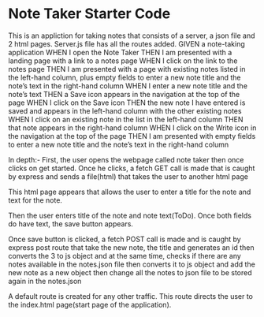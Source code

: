 # Note Taker Starter Code

This is an appliction for taking notes that consists of a server, a json file and 2 html pages.
Server.js file has all the routes added.
GIVEN a note-taking application
WHEN I open the Note Taker
THEN I am presented with a landing page with a link to a notes page
WHEN I click on the link to the notes page
THEN I am presented with a page with existing notes listed in the left-hand column, plus empty fields to enter a new note title and the note’s text in the right-hand column
WHEN I enter a new note title and the note’s text
THEN a Save icon appears in the navigation at the top of the page
WHEN I click on the Save icon
THEN the new note I have entered is saved and appears in the left-hand column with the other existing notes
WHEN I click on an existing note in the list in the left-hand column
THEN that note appears in the right-hand column
WHEN I click on the Write icon in the navigation at the top of the page
THEN I am presented with empty fields to enter a new note title and the note’s text in the right-hand column

In depth:-
First, the user opens the webpage called note taker then once clicks on get started. Once he clicks, a fetch GET call is made 
that is caught by express and sends a file(html) that takes the user to another html page 

This html page appears that allows the user to enter a title for the note and text for the note. 

Then the user enters title of the note and note text(ToDo). Once both fields do have text,
the save button appears. 

Once save button is clicked, a fetch POST call is made and is caught by express post route that take the new note, the title and generates an id then converts the 3 to js object and at the same time, checks if there are any notes available in the notes.json file then converts it to js object and add the new note as a new object then change all the notes to json file to be stored again in the notes.json

A default route is created for any other traffic. This route directs the user to the index.html page(start page of the application).


